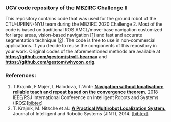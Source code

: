 ### UGV code repository of the MBZIRC Challenge II

This repository contains code that was used for the ground robot of the CTU-UPENN-NYU team during the MBZIRC 2020 Challenge 2.
Most of the code is based on traditional ROS AMCL/move-base navigation customized for large areas, vision-based navigation [[1](#references)] and fast and accurate segmentation technique [[2](#references)].
The code is free to use in non-commercial applications. If you decide to reuse the components of this repository in your work.
Original codes of the aforementioned methods are available at <b>https://github.com/gestom/stroll-bearnav</b> and <b>https://github.com/gestom/whycon_orig</b>.

### References:
1. T.Krajnik, F.Majer, L.Halodova, T.Vintr: <b>[Navigation without localisation: reliable teach and repeat based on the convergence theorem.](http://raw.githubusercontent.com/wiki/gestom/stroll_bearnav/papers/iros_2018.pdf)</b> 2018 IEEE/RSJ International Conference on Intelligent Robots and Systems (IROS)[[bibtex](http://raw.githubusercontent.com/wiki/gestom/stroll_bearnav/files/iros_2018.bib)]
1. T. Krajník, M. Nitsche et al.: <b>[A Practical Multirobot Localization System.](http://raw.githubusercontent.com/wiki/gestom/CosPhi/papers/2015_JINT_whycon.pdf)</b> Journal of Intelligent and Robotic Systems (JINT), 2014. [[bibtex](http://raw.githubusercontent.com/wiki/gestom/CosPhi/papers/2015_JINT_whycon.bib)].

